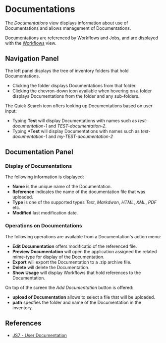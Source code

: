# Documentations

The *Documentations* view displays information about use of Documentations and allows management of Documentations.

Documentations are referenced by Workflows and Jobs, and are displayed with the [Workflows](/workflows) view.

## Navigation Panel

The left panel displays the tree of inventory folders that hold Documentations.

- Clicking the folder displays Documentations from that folder.
- Clicking the chevron-down icon available when hovering on a folder displays Documentations from the folder and any sub-folders.

The Quick Search icon offers looking up Documentations based on user input:

- Typing **Test** will display Documentations with names such as *test-documentation-1* and *TEST-documentation-2*. 
- Typing **\*Test** will display Documentations with names such as *test-documentation-1* and *my-TEST-documentation-2*

## Documentation Panel

### Display of Documentations

The following information is displayed:

- **Name** is the unique name of the Documentation.
- **Reference** indicates the name of the documentation file that was uploaded.
- **Type** is one of the supported types *Text*, *Markdwon*, *HTML*, *XML*, *PDF* etc.
- **Modified** last modification date.

### Operations on Documentations

The following operations are available from a Documentation's action menu:

- **Edit Documentation** offers modificatio of the referenced file.
- **Preview Documentation** will open the application assigned the related mime-type for display of the Documentation.
- **Export** will export the Documentation to a .zip archive file.
- **Delete** will delete the Documentation.
- **Show Usage** will display Workflows that hold references to the Documentation.

On top of the screen the *Add Documentation* button is offered:

- **upload of Documentation** allows to select a file that will be uploaded.
- **path** specfies the folder and name of the Documentation in the inventory.

## References

- [JS7 - User Documentation](https://kb.sos-berlin.com/display/JS7/JS7+-+User+Documentation)
